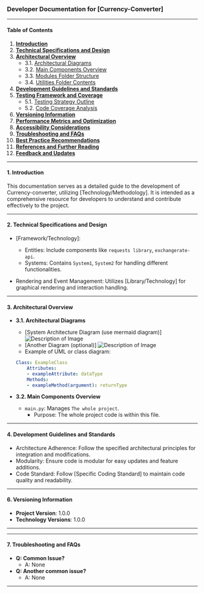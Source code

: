 ### Developer Documentation for [Currency-Converter]
___

#### Table of Contents
1. **[Introduction](#1-introduction)**
2. **[Technical Specifications and Design](#2-technical-specifications-and-design)**
3. **[Architectural Overview](#3-architectural-overview)**
    - 3.1. [Architectural Diagrams](#31-architectural-diagrams)
    - 3.2. [Main Components Overview](#32-main-components-overview)
    - 3.3. [Modules Folder Structure](#33-modules-folder-structure)
    - 3.4. [Utilities Folder Contents](#34-utilities-folder-contents)
4. **[Development Guidelines and Standards](#4-development-guidelines-and-standards)**
5. **[Testing Framework and Coverage](#5-testing-framework-and-coverage)**
    - 5.1. [Testing Strategy Outline](#51-testing-strategy-outline)
    - 5.2. [Code Coverage Analysis](#52-code-coverage-analysis)
6. **[Versioning Information](#6-versioning-information)**
7. **[Performance Metrics and Optimization](#7-performance-metrics-and-optimization)**
8. **[Accessibility Considerations](#8-accessibility-considerations)**
9. **[Troubleshooting and FAQs](#9-troubleshooting-and-faqs)**
10. **[Best Practice Recommendations](#10-best-practice-recommendations)**
11. **[References and Further Reading](#11-references-and-further-reading)**
12. **[Feedback and Updates](#12-feedback-and-updates)**

---

#### 1. Introduction
This documentation serves as a detailed guide to the development of Currency-converter, utilizing [Technology/Methodology]. It is intended as a comprehensive resource for developers to understand and contribute effectively to the project.

---

#### 2. Technical Specifications and Design
- [Framework/Technology]:
  - Entities: Include components like `requests library`, `exchangerate-api`.
  - Systems: Contains `System1`, `System2` for handling different functionalities.

- Rendering and Event Management: Utilizes [Library/Technology] for graphical rendering and interaction handling.

---

#### 3. Architectural Overview
- **3.1. Architectural Diagrams**
  - [System Architecture Diagram (use mermaid diagram)]
  ![Description of Image](path/to/image.png)
  - [Another Diagram (optional)]
  ![Description of Image](path/to/another_image.png)
  - Example of UML or class diagram:
  ```yaml
  Class: ExampleClass
      Attributes:
      - exampleAttribute: dataType
      Methods:
      - exampleMethod(argument): returnType
  ```

- **3.2. Main Components Overview**
  - `main.py`: Manages `The whole project`.
    - Purpose: The whole project code is within this file.
---

#### 4. Development Guidelines and Standards
- Architecture Adherence: Follow the specified architectural principles for integration and modifications.
- Modularity: Ensure code is modular for easy updates and feature additions.
- Code Standard: Follow [Specific Coding Standard] to maintain code quality and readability.

---

#### 6. Versioning Information
- **Project Version**: 1.0.0
- **Technology Versions**: 1.0.0

---

---

#### 7. Troubleshooting and FAQs
- **Q: Common Issue?**
  - A: None
- **Q: Another common issue?**
  - A: None

---